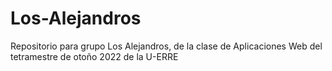 # Los-Alejandros
Repositorio para grupo Los Alejandros, de la clase de Aplicaciones Web del tetramestre de otoño 2022 de la U-ERRE
